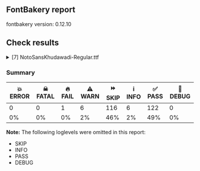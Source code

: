 ## FontBakery report

fontbakery version: 0.12.10





## Check results



<details><summary>[7] NotoSansKhudawadi-Regular.ttf</summary>
<div>
<details>
    <summary>🔥 <b>FAIL</b> Check for presence of an ARTICLE.en_us.html file <a href="https://fontbakery.readthedocs.io/en/stable/fontbakery/checks/googlefonts.description.html#"></a></summary>
    <div>







* 🔥 **FAIL** <p>This is a Noto font but it lacks an ARTICLE.en_us.html file.</p>
 [code: missing-article]



* 🔥 **FAIL** <p>This is a Noto font but it lacks a DESCRIPTION.en_us.html file.</p>
 [code: missing-description]



</div>
</details>

<details>
    <summary>⚠️ <b>WARN</b> Check if each glyph has the recommended amount of contours. <a href="https://fontbakery.readthedocs.io/en/stable/fontbakery/checks/universal.html#"></a></summary>
    <div>







* ⚠️ **WARN** <p>This check inspects the glyph outlines and detects the total number of contours in each of them. The expected values are infered from the typical ammounts of contours observed in a large collection of reference font families. The divergences listed below may simply indicate a significantly different design on some of your glyphs. On the other hand, some of these may flag actual bugs in the font such as glyphs mapped to an incorrect codepoint. Please consider reviewing the design and codepoint assignment of these to make sure they are correct.</p>
<p>The following glyphs do not have the recommended number of contours:</p>
<pre><code>- Glyph name: aogonek	Contours detected: 3	Expected: 2

- Glyph name: uogonek	Contours detected: 2	Expected: 1

- Glyph name: aogonek	Contours detected: 3	Expected: 2

- Glyph name: uogonek	Contours detected: 2	Expected: 1
</code></pre>
 [code: contour-count]



</div>
</details>

<details>
    <summary>⚠️ <b>WARN</b> Validate size, and resolution of article images, and ensure article page has minimum length and includes visual assets. <a href="https://fontbakery.readthedocs.io/en/stable/fontbakery/checks/googlefonts.article.html#"></a></summary>
    <div>







* ⚠️ **WARN** <p>Family metadata at fonts/NotoSansKhudawadi/googlefonts/ttf does not have an article.</p>
 [code: lacks-article]



</div>
</details>

<details>
    <summary>⚠️ <b>WARN</b> Check for codepoints not covered by METADATA subsets. <a href="https://fontbakery.readthedocs.io/en/stable/fontbakery/checks/googlefonts.subsets.html#"></a></summary>
    <div>







* ⚠️ **WARN** <p>The following codepoints supported by the font are not covered by
any subsets defined in the font's metadata file, and will never
be served. You can solve this by either manually adding additional
subset declarations to METADATA.pb, or by editing the glyphset
definitions.</p>
<ul>
<li>U+02D8 BREVE: try adding one of: yi, canadian-aboriginal</li>
<li>U+02D9 DOT ABOVE: try adding one of: yi, canadian-aboriginal</li>
<li>U+02DB OGONEK: try adding one of: yi, canadian-aboriginal</li>
<li>U+0302 COMBINING CIRCUMFLEX ACCENT: try adding one of: math, cherokee, tifinagh, coptic</li>
<li>U+0306 COMBINING BREVE: try adding one of: old-permic, tifinagh</li>
<li>U+0307 COMBINING DOT ABOVE: try adding one of: tai-le, todhri, syriac, math, old-permic, coptic, hebrew, duployan, malayalam, tifinagh, canadian-aboriginal</li>
<li>U+030A COMBINING RING ABOVE: try adding one of: syriac, duployan</li>
<li>U+030B COMBINING DOUBLE ACUTE ACCENT: try adding one of: cherokee, osage</li>
<li>U+030C COMBINING CARON: try adding one of: cherokee, tai-le</li>
<li>U+0326 COMBINING COMMA BELOW: try adding math</li>
<li>U+0327 COMBINING CEDILLA: try adding math</li>
<li>U+0328 COMBINING OGONEK: not included in any glyphset definition</li>
</ul>
<p>Or you can add the above codepoints to one of the subsets supported by the font: <code>khudawadi</code>, <code>latin</code>, <code>latin-ext</code></p>
 [code: unreachable-subsetting]



</div>
</details>

<details>
    <summary>⚠️ <b>WARN</b> Ensure soft_dotted characters lose their dot when combined with marks that replace the dot. <a href="https://fontbakery.readthedocs.io/en/stable/fontbakery/checks/shaping.html#"></a></summary>
    <div>







* ⚠️ **WARN** <p>The dot of soft dotted characters used in orthographies <em>must</em> disappear in the following strings: į̀ į́ į̂ į̃ į̄ į̌</p>
<p>The dot of soft dotted characters <em>should</em> disappear in other cases, for example: į̆ į̇ į̈ į̊ į̋ į̦̀ į̦́ į̦̂ į̦̃ į̦̄ į̦̆ į̦̇ į̦̈ į̦̊ į̦̋ į̦̌ į̧̀ į̧́ į̧̂ į̧̃</p>
<p>Your font fully covers the following languages that require the soft-dotted feature: Lithuanian (Latn, 2,357,094 speakers), Dutch (Latn, 31,709,104 speakers).</p>
<p>Your font does <em>not</em> cover the following languages that require the soft-dotted feature: Mfumte (Latn, 79,000 speakers), Kaska (Latn, 125 speakers), Han (Latn, 6 speakers), Bete-Bendi (Latn, 100,000 speakers), Vute (Latn, 21,000 speakers), Igbo (Latn, 27,823,640 speakers), Avokaya (Latn, 100,000 speakers), Navajo (Latn, 166,319 speakers), Sar (Latn, 500,000 speakers), Basaa (Latn, 332,940 speakers), Ma’di (Latn, 584,000 speakers), Dii (Latn, 71,000 speakers), Kom (Latn, 360,685 speakers), Belarusian (Cyrl, 10,064,517 speakers), Cicipu (Latn, 44,000 speakers), Dan (Latn, 1,099,244 speakers), Ebira (Latn, 2,200,000 speakers), Bafut (Latn, 158,146 speakers), Gulay (Latn, 250,478 speakers), Yala (Latn, 200,000 speakers), Nzakara (Latn, 50,000 speakers), Mundani (Latn, 34,000 speakers), Kpelle, Guinea (Latn, 622,000 speakers), Aghem (Latn, 38,843 speakers), Nateni (Latn, 100,000 speakers), Mango (Latn, 77,000 speakers), Ngbaka (Latn, 1,020,000 speakers), South Central Banda (Latn, 244,000 speakers), Southern Kisi (Latn, 360,000 speakers), Zapotec (Latn, 490,000 speakers), Ukrainian (Cyrl, 29,273,587 speakers), Fur (Latn, 1,230,163 speakers), Teke-Ebo (Latn, 260,000 speakers), Ekpeye (Latn, 226,000 speakers), Makaa (Latn, 221,000 speakers), Heiltsuk (Latn, 300 speakers), Koonzime (Latn, 40,000 speakers), Ejagham (Latn, 120,000 speakers), Ijo, Southeast (Latn, 2,471,000 speakers), Lugbara (Latn, 2,200,000 speakers).</p>
 [code: soft-dotted]



</div>
</details>

<details>
    <summary>⚠️ <b>WARN</b> Are any segments inordinately short? <a href="https://fontbakery.readthedocs.io/en/stable/fontbakery/checks/outline.html#"></a></summary>
    <div>







* ⚠️ **WARN** <p>The following glyphs have segments which seem very short:</p>
<pre><code>* u112B0 (U+112B0) contains a short segment B&lt;&lt;923.0,65.0&gt;-&lt;931.0,65.0&gt;-&lt;946.0,67.5&gt;&gt;

* u112B0 (U+112B0) contains a short segment B&lt;&lt;946.0,67.5&gt;-&lt;961.0,70.0&gt;-&lt;976.0,75.0&gt;&gt;

* u112B0 (U+112B0) contains a short segment B&lt;&lt;966.0,0.0&gt;-&lt;952.0,-6.0&gt;-&lt;936.0,-8.0&gt;&gt;

* u112B0 (U+112B0) contains a short segment B&lt;&lt;936.0,-8.0&gt;-&lt;920.0,-10.0&gt;-&lt;904.0,-10.0&gt;&gt;

* u112B1 (U+112B1) contains a short segment B&lt;&lt;923.0,65.0&gt;-&lt;931.0,65.0&gt;-&lt;946.0,67.5&gt;&gt;

* u112B1 (U+112B1) contains a short segment B&lt;&lt;946.0,67.5&gt;-&lt;961.0,70.0&gt;-&lt;976.0,75.0&gt;&gt;

* u112B1 (U+112B1) contains a short segment B&lt;&lt;966.0,0.0&gt;-&lt;952.0,-6.0&gt;-&lt;936.0,-8.0&gt;&gt;

* u112B1 (U+112B1) contains a short segment B&lt;&lt;936.0,-8.0&gt;-&lt;920.0,-10.0&gt;-&lt;904.0,-10.0&gt;&gt;

* u112B6 (U+112B6) contains a short segment B&lt;&lt;923.0,65.0&gt;-&lt;931.0,65.0&gt;-&lt;946.0,67.5&gt;&gt;

* u112B6 (U+112B6) contains a short segment B&lt;&lt;946.0,67.5&gt;-&lt;961.0,70.0&gt;-&lt;976.0,75.0&gt;&gt;

* u112B6 (U+112B6) contains a short segment B&lt;&lt;966.0,0.0&gt;-&lt;952.0,-6.0&gt;-&lt;936.0,-8.0&gt;&gt;

* u112B6 (U+112B6) contains a short segment B&lt;&lt;936.0,-8.0&gt;-&lt;920.0,-10.0&gt;-&lt;904.0,-10.0&gt;&gt;

* u112B7 (U+112B7) contains a short segment B&lt;&lt;923.0,65.0&gt;-&lt;931.0,65.0&gt;-&lt;946.0,67.5&gt;&gt;

* u112B7 (U+112B7) contains a short segment B&lt;&lt;946.0,67.5&gt;-&lt;961.0,70.0&gt;-&lt;976.0,75.0&gt;&gt;

* u112B7 (U+112B7) contains a short segment B&lt;&lt;966.0,0.0&gt;-&lt;952.0,-6.0&gt;-&lt;936.0,-8.0&gt;&gt;

* u112B7 (U+112B7) contains a short segment B&lt;&lt;936.0,-8.0&gt;-&lt;920.0,-10.0&gt;-&lt;904.0,-10.0&gt;&gt;

* u112B8 (U+112B8) contains a short segment B&lt;&lt;923.0,65.0&gt;-&lt;931.0,65.0&gt;-&lt;946.0,67.5&gt;&gt;

* u112B8 (U+112B8) contains a short segment B&lt;&lt;946.0,67.5&gt;-&lt;961.0,70.0&gt;-&lt;976.0,75.0&gt;&gt;

* u112B8 (U+112B8) contains a short segment B&lt;&lt;966.0,0.0&gt;-&lt;952.0,-6.0&gt;-&lt;936.0,-8.0&gt;&gt;

* u112B8 (U+112B8) contains a short segment B&lt;&lt;936.0,-8.0&gt;-&lt;920.0,-10.0&gt;-&lt;904.0,-10.0&gt;&gt;

* u112B9 (U+112B9) contains a short segment B&lt;&lt;923.0,65.0&gt;-&lt;931.0,65.0&gt;-&lt;946.0,67.5&gt;&gt;

* u112B9 (U+112B9) contains a short segment B&lt;&lt;946.0,67.5&gt;-&lt;961.0,70.0&gt;-&lt;976.0,75.0&gt;&gt;

* u112B9 (U+112B9) contains a short segment B&lt;&lt;966.0,0.0&gt;-&lt;952.0,-6.0&gt;-&lt;936.0,-8.0&gt;&gt;

* u112B9 (U+112B9) contains a short segment B&lt;&lt;936.0,-8.0&gt;-&lt;920.0,-10.0&gt;-&lt;904.0,-10.0&gt;&gt;

* u112BA (U+112BA) contains a short segment B&lt;&lt;694.0,65.0&gt;-&lt;702.0,65.0&gt;-&lt;717.0,67.5&gt;&gt;

* u112C3 (U+112C3) contains a short segment B&lt;&lt;579.0,220.0&gt;-&lt;579.0,227.0&gt;-&lt;579.0,234.0&gt;&gt;

* u112C8 (U+112C8) contains a short segment B&lt;&lt;513.0,312.0&gt;-&lt;513.0,319.0&gt;-&lt;513.0,324.0&gt;&gt;

* u112D8 (U+112D8) contains a short segment B&lt;&lt;323.0,276.0&gt;-&lt;313.0,275.0&gt;-&lt;302.5,274.0&gt;&gt;

* u112DC (U+112DC) contains a short segment B&lt;&lt;712.0,70.0&gt;-&lt;721.0,70.0&gt;-&lt;734.0,71.5&gt;&gt;

* u112E1_u112C3 contains a short segment B&lt;&lt;950.0,220.0&gt;-&lt;950.0,227.0&gt;-&lt;950.0,234.0&gt;&gt;

* u112C3_u112E2 contains a short segment B&lt;&lt;579.0,220.0&gt;-&lt;579.0,227.0&gt;-&lt;579.0,234.0&gt;&gt;

* u112E1_u112D7 contains a short segment B&lt;&lt;983.0,-7.0&gt;-&lt;970.0,-8.0&gt;-&lt;959.5,-9.0&gt;&gt;

* u112E1_u112D7 contains a short segment B&lt;&lt;959.5,-9.0&gt;-&lt;949.0,-10.0&gt;-&lt;938.0,-10.0&gt;&gt;

* u112E1_u112D7 contains a short segment B&lt;&lt;498.0,337.0&gt;-&lt;501.0,351.0&gt;-&lt;503.5,366.5&gt;&gt;

* u112E1_u112D7 contains a short segment B&lt;&lt;503.5,366.5&gt;-&lt;506.0,382.0&gt;-&lt;506.0,399.0&gt;&gt;

* M (U+004D) contains a short segment L&lt;&lt;177.0,626.0&gt;--&lt;173.0,626.0&gt;&gt;

* M (U+004D) contains a short segment L&lt;&lt;450.0,129.0&gt;--&lt;454.0,129.0&gt;&gt;

* N (U+004E) contains a short segment L&lt;&lt;176.0,593.0&gt;--&lt;172.0,593.0&gt;&gt;

* N (U+004E) contains a short segment L&lt;&lt;582.0,123.0&gt;--&lt;586.0,123.0&gt;&gt;

* Nacute (U+0143) contains a short segment L&lt;&lt;176.0,593.0&gt;--&lt;172.0,593.0&gt;&gt;

* Nacute (U+0143) contains a short segment L&lt;&lt;582.0,123.0&gt;--&lt;586.0,123.0&gt;&gt;

* Ncaron (U+0147) contains a short segment L&lt;&lt;176.0,593.0&gt;--&lt;172.0,593.0&gt;&gt;

* Ncaron (U+0147) contains a short segment L&lt;&lt;582.0,123.0&gt;--&lt;586.0,123.0&gt;&gt;

* uni0145 (U+0145) contains a short segment L&lt;&lt;176.0,593.0&gt;--&lt;172.0,593.0&gt;&gt;

* uni0145 (U+0145) contains a short segment L&lt;&lt;582.0,123.0&gt;--&lt;586.0,123.0&gt;&gt;

* Ntilde (U+00D1) contains a short segment L&lt;&lt;176.0,593.0&gt;--&lt;172.0,593.0&gt;&gt;

* Ntilde (U+00D1) contains a short segment L&lt;&lt;582.0,123.0&gt;--&lt;586.0,123.0&gt;&gt;

* Q (U+0051) contains a short segment B&lt;&lt;416.0,-9.0&gt;-&lt;410.0,-9.0&gt;-&lt;403.5,-9.5&gt;&gt;

* Q (U+0051) contains a short segment B&lt;&lt;403.5,-9.5&gt;-&lt;397.0,-10.0&gt;-&lt;391.0,-10.0&gt;&gt;

* Uogonek (U+0172) contains a short segment B&lt;&lt;539.5,-158.5&gt;-&lt;551.0,-156.0&gt;-&lt;559.0,-155.0&gt;&gt;

* W (U+0057) contains a short segment B&lt;&lt;468.0,577.5&gt;-&lt;463.0,600.0&gt;-&lt;461.0,609.0&gt;&gt;

* Wacute (U+1E82) contains a short segment B&lt;&lt;468.0,577.5&gt;-&lt;463.0,600.0&gt;-&lt;461.0,609.0&gt;&gt;

* Wcircumflex (U+0174) contains a short segment B&lt;&lt;468.0,577.5&gt;-&lt;463.0,600.0&gt;-&lt;461.0,609.0&gt;&gt;

* Wdieresis (U+1E84) contains a short segment B&lt;&lt;468.0,577.5&gt;-&lt;463.0,600.0&gt;-&lt;461.0,609.0&gt;&gt;

* Wgrave (U+1E80) contains a short segment B&lt;&lt;468.0,577.5&gt;-&lt;463.0,600.0&gt;-&lt;461.0,609.0&gt;&gt;

* a (U+0061) contains a short segment L&lt;&lt;399.0,76.0&gt;--&lt;395.0,76.0&gt;&gt;

* aacute (U+00E1) contains a short segment L&lt;&lt;399.0,76.0&gt;--&lt;395.0,76.0&gt;&gt;

* abreve (U+0103) contains a short segment L&lt;&lt;399.0,76.0&gt;--&lt;395.0,76.0&gt;&gt;

* acircumflex (U+00E2) contains a short segment L&lt;&lt;399.0,76.0&gt;--&lt;395.0,76.0&gt;&gt;

* adieresis (U+00E4) contains a short segment L&lt;&lt;399.0,76.0&gt;--&lt;395.0,76.0&gt;&gt;

* agrave (U+00E0) contains a short segment L&lt;&lt;399.0,76.0&gt;--&lt;395.0,76.0&gt;&gt;

* amacron (U+0101) contains a short segment L&lt;&lt;399.0,76.0&gt;--&lt;395.0,76.0&gt;&gt;

* aogonek (U+0105) contains a short segment L&lt;&lt;399.0,76.0&gt;--&lt;395.0,76.0&gt;&gt;

* aring (U+00E5) contains a short segment L&lt;&lt;399.0,76.0&gt;--&lt;395.0,76.0&gt;&gt;

* at (U+0040) contains a short segment B&lt;&lt;613.0,293.0&gt;-&lt;612.0,275.0&gt;-&lt;612.0,267.5&gt;&gt;

* at (U+0040) contains a short segment B&lt;&lt;612.0,267.5&gt;-&lt;612.0,260.0&gt;-&lt;612.0,257.0&gt;&gt;

* atilde (U+00E3) contains a short segment L&lt;&lt;399.0,76.0&gt;--&lt;395.0,76.0&gt;&gt;

* d (U+0064) contains a short segment L&lt;&lt;446.0,72.0&gt;--&lt;442.0,72.0&gt;&gt;

* dcaron (U+010F) contains a short segment L&lt;&lt;446.0,72.0&gt;--&lt;442.0,72.0&gt;&gt;

* dcroat (U+0111) contains a short segment L&lt;&lt;445.0,72.0&gt;--&lt;441.0,72.0&gt;&gt;

* Euro (U+20AC) contains a short segment B&lt;&lt;184.0,390.0&gt;-&lt;183.0,380.0&gt;-&lt;183.0,371.0&gt;&gt;

* Euro (U+20AC) contains a short segment B&lt;&lt;183.0,371.0&gt;-&lt;183.0,362.0&gt;-&lt;183.0,352.0&gt;&gt;

* Euro (U+20AC) contains a short segment B&lt;&lt;183.0,352.0&gt;-&lt;183.0,343.0&gt;-&lt;183.0,332.5&gt;&gt;

* Euro (U+20AC) contains a short segment B&lt;&lt;183.0,332.5&gt;-&lt;183.0,322.0&gt;-&lt;184.0,311.0&gt;&gt;

* Euro (U+20AC) contains a short segment B&lt;&lt;95.0,311.0&gt;-&lt;94.0,323.0&gt;-&lt;94.0,331.0&gt;&gt;

* Euro (U+20AC) contains a short segment B&lt;&lt;94.0,331.0&gt;-&lt;94.0,339.0&gt;-&lt;94.0,352.0&gt;&gt;

* Euro (U+20AC) contains a short segment B&lt;&lt;94.0,352.0&gt;-&lt;94.0,363.0&gt;-&lt;94.5,373.5&gt;&gt;

* Euro (U+20AC) contains a short segment B&lt;&lt;94.5,373.5&gt;-&lt;95.0,384.0&gt;-&lt;95.0,390.0&gt;&gt;

* germandbls (U+00DF) contains a short segment B&lt;&lt;382.0,412.0&gt;-&lt;382.0,399.0&gt;-&lt;388.5,388.0&gt;&gt;

* m (U+006D) contains a short segment L&lt;&lt;169.0,463.0&gt;--&lt;174.0,463.0&gt;&gt;

* n (U+006E) contains a short segment L&lt;&lt;169.0,463.0&gt;--&lt;174.0,463.0&gt;&gt;

* nacute (U+0144) contains a short segment L&lt;&lt;169.0,463.0&gt;--&lt;174.0,463.0&gt;&gt;

* ncaron (U+0148) contains a short segment L&lt;&lt;169.0,463.0&gt;--&lt;174.0,463.0&gt;&gt;

* uni0146 (U+0146) contains a short segment L&lt;&lt;169.0,463.0&gt;--&lt;174.0,463.0&gt;&gt;

* ntilde (U+00F1) contains a short segment L&lt;&lt;169.0,463.0&gt;--&lt;174.0,463.0&gt;&gt;

* p (U+0070) contains a short segment L&lt;&lt;169.0,463.0&gt;--&lt;173.0,463.0&gt;&gt;

* r (U+0072) contains a short segment L&lt;&lt;167.0,438.0&gt;--&lt;171.0,438.0&gt;&gt;

* racute (U+0155) contains a short segment L&lt;&lt;167.0,438.0&gt;--&lt;171.0,438.0&gt;&gt;

* rcaron (U+0159) contains a short segment L&lt;&lt;167.0,438.0&gt;--&lt;171.0,438.0&gt;&gt;

* trademark (U+2122) contains a short segment L&lt;&lt;386.0,633.0&gt;--&lt;382.0,633.0&gt;&gt;

* two (U+0032) contains a short segment L&lt;&lt;159.0,84.0&gt;--&lt;159.0,80.0&gt;&gt;

* u (U+0075) contains a short segment L&lt;&lt;448.0,71.0&gt;--&lt;444.0,71.0&gt;&gt;

* uacute (U+00FA) contains a short segment L&lt;&lt;448.0,71.0&gt;--&lt;444.0,71.0&gt;&gt;

* ucircumflex (U+00FB) contains a short segment L&lt;&lt;448.0,71.0&gt;--&lt;444.0,71.0&gt;&gt;

* udieresis (U+00FC) contains a short segment L&lt;&lt;448.0,71.0&gt;--&lt;444.0,71.0&gt;&gt;

* ugrave (U+00F9) contains a short segment L&lt;&lt;448.0,71.0&gt;--&lt;444.0,71.0&gt;&gt;

* uhungarumlaut (U+0171) contains a short segment L&lt;&lt;448.0,71.0&gt;--&lt;444.0,71.0&gt;&gt;

* umacron (U+016B) contains a short segment L&lt;&lt;448.0,71.0&gt;--&lt;444.0,71.0&gt;&gt;

* uogonek (U+0173) contains a short segment L&lt;&lt;448.0,71.0&gt;--&lt;444.0,71.0&gt;&gt;

* uring (U+016F) contains a short segment L&lt;&lt;448.0,71.0&gt;--&lt;444.0,71.0&gt;&gt;
</code></pre>
 [code: found-short-segments]



</div>
</details>

<details>
    <summary>⚠️ <b>WARN</b> Ensure fonts have ScriptLangTags declared on the 'meta' table. <a href="https://fontbakery.readthedocs.io/en/stable/fontbakery/checks/googlefonts.meta.html#"></a></summary>
    <div>







* ⚠️ **WARN** <p>This font file does not have a 'meta' table.</p>
 [code: lacks-meta-table]



</div>
</details>
</div>
</details>




### Summary

| 💥 ERROR | ☠ FATAL | 🔥 FAIL | ⚠️ WARN | ⏩ SKIP | ℹ️ INFO | ✅ PASS | 🔎 DEBUG | 
| ---|---|---|---|---|---|---|---|
| 0 | 0 | 1 | 6 | 116 | 6 | 122 | 0 | 
| 0% | 0% | 0% | 2% | 46% | 2% | 49% | 0% | 



**Note:** The following loglevels were omitted in this report:


* SKIP
* INFO
* PASS
* DEBUG
